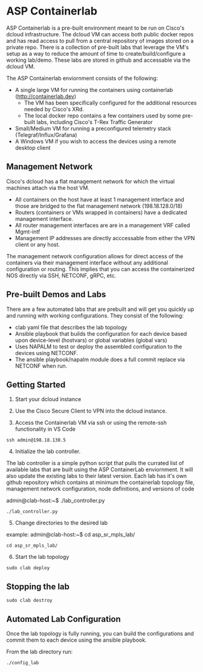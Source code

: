 # ASP Containerlab
ASP Containerlab is a pre-built environment meant to be run on Cisco's dcloud infrastructure.  The dcloud VM can access both public docker repos and has read access to pull from a  central repository of images stored on a private repo.  There is a collection of pre-built labs that leverage the VM's setup as a way to reduce the amount of time to create/build/configure a working lab/demo. These labs are stored in github and accessable via the dcloud VM. 

The ASP Containerlab enviornment consists of the following:
- A single large VM for running the containers using containerlab (http://containerlab.dev)
    - The VM has been specifically configured for the additional resources needed by Cisco's XRd.
    - The local docker repo contains a few containers used by some pre-built labs, including Cisco's T-Rex Traffic Generator 
- Small/Medium VM for running a preconfigured telemetry stack (Telegraf/Influx/Grafana)
- A Windows VM if you wish to access the devices using a remote desktop client

## Management Network
Cisco's dcloud has a flat management network for which the virtual machines attach via the host VM.  
- All containers on the host have at least 1 management interface and those are bridged to the flat management network (198.18.128.0/18)
- Routers (containers or VMs wrapped in containers) have a dedicated management interface. 
- All router management interfaces are are in a management VRF called Mgmt-intf
- Management IP addresses are directly acccessable from either the VPN client or any host. 

The management network configuration allows for direct access of the containers via their management interface without any additional configuration or routing. This implies that you can access the containerized NOS directly via SSH, NETCONF, gRPC, etc. 

## Pre-built Demos and Labs
There are a few automated labs that are prebuilt and will get you quickly up and running with working configurations. They consist of the following:   
- clab yaml file that describes the lab topology
- Ansible playbook that builds the configuration for each device based upon device-level (hostvars) or global variables (global vars)
- Uses NAPALM to test or deploy the assembled configuration to the devices using NETCONF.
- The ansible playbook/napalm module does a full commit replace via NETCONF when run. 

## Getting Started
1. Start your dcloud instance

2. Use the Cisco Secure Client to VPN into the dcloud instance.  

3. Access the Containerlab VM via ssh or using the remote-ssh functionality in VS Code
```
ssh admin@198.18.130.5
```

4. Initialize the lab controller.

The lab controller is a simple python script that pulls the currated list of available labs that are built using the ASP ContainerLab enviornment.  It will also update the existing labs to their latest version.  Each lab has it's own github repository which contains at minimum the containerlab topology file, management network configuration, node definitions, and versions of code

admin@clab-host:~$ ./lab_controller.py

```
./lab_controller.py
```

5. Change directories to the desired lab

example: 
admin@clab-host:~$ cd asp_sr_mpls_lab/

```
cd asp_sr_mpls_lab/
```

6. Start the lab topology 
```
sudo clab deploy
```

## Stopping the lab

```
sudo clab destroy
```

## Automated Lab Configuration 
Once the lab topology is fully running, you can build the configurations and commit them to each device using the ansible playbook. 

From the lab directory run:

```
./config_lab
```